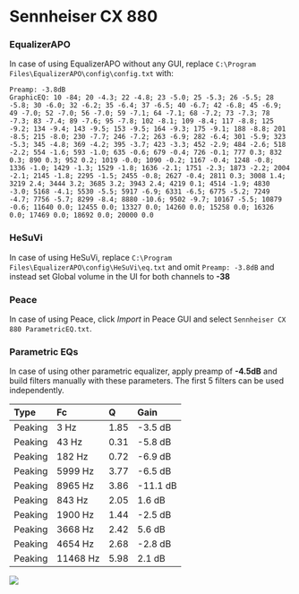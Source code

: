 # Sennheiser CX 880

### EqualizerAPO
In case of using EqualizerAPO without any GUI, replace `C:\Program Files\EqualizerAPO\config\config.txt`
with:
```
Preamp: -3.8dB
GraphicEQ: 10 -84; 20 -4.3; 22 -4.8; 23 -5.0; 25 -5.3; 26 -5.5; 28 -5.8; 30 -6.0; 32 -6.2; 35 -6.4; 37 -6.5; 40 -6.7; 42 -6.8; 45 -6.9; 49 -7.0; 52 -7.0; 56 -7.0; 59 -7.1; 64 -7.1; 68 -7.2; 73 -7.3; 78 -7.3; 83 -7.4; 89 -7.6; 95 -7.8; 102 -8.1; 109 -8.4; 117 -8.8; 125 -9.2; 134 -9.4; 143 -9.5; 153 -9.5; 164 -9.3; 175 -9.1; 188 -8.8; 201 -8.5; 215 -8.0; 230 -7.7; 246 -7.2; 263 -6.9; 282 -6.4; 301 -5.9; 323 -5.3; 345 -4.8; 369 -4.2; 395 -3.7; 423 -3.3; 452 -2.9; 484 -2.6; 518 -2.2; 554 -1.6; 593 -1.0; 635 -0.6; 679 -0.4; 726 -0.1; 777 0.3; 832 0.3; 890 0.3; 952 0.2; 1019 -0.0; 1090 -0.2; 1167 -0.4; 1248 -0.8; 1336 -1.0; 1429 -1.3; 1529 -1.8; 1636 -2.1; 1751 -2.3; 1873 -2.2; 2004 -2.1; 2145 -1.8; 2295 -1.5; 2455 -0.8; 2627 -0.4; 2811 0.3; 3008 1.4; 3219 2.4; 3444 3.2; 3685 3.2; 3943 2.4; 4219 0.1; 4514 -1.9; 4830 -3.0; 5168 -4.1; 5530 -5.5; 5917 -6.9; 6331 -6.5; 6775 -5.2; 7249 -4.7; 7756 -5.7; 8299 -8.4; 8880 -10.6; 9502 -9.7; 10167 -5.5; 10879 -0.6; 11640 0.0; 12455 0.0; 13327 0.0; 14260 0.0; 15258 0.0; 16326 0.0; 17469 0.0; 18692 0.0; 20000 0.0
```

### HeSuVi
In case of using HeSuVi, replace `C:\Program Files\EqualizerAPO\config\HeSuVi\eq.txt` and omit `Preamp:
-3.8dB` and instead set Global volume in the UI for both channels to **-38**

### Peace
In case of using Peace, click *Import* in Peace GUI and select `Sennheiser CX 880 ParametricEQ.txt`.

### Parametric EQs
In case of using other parametric equalizer, apply preamp of **-4.5dB** and build filters manually with
these parameters. The first 5 filters can be used independently.

| Type    | Fc       |    Q | Gain     |
|:--------|:---------|:-----|:---------|
| Peaking | 3 Hz     | 1.85 | -3.5 dB  |
| Peaking | 43 Hz    | 0.31 | -5.8 dB  |
| Peaking | 182 Hz   | 0.72 | -6.9 dB  |
| Peaking | 5999 Hz  | 3.77 | -6.5 dB  |
| Peaking | 8965 Hz  | 3.86 | -11.1 dB |
| Peaking | 843 Hz   | 2.05 | 1.6 dB   |
| Peaking | 1900 Hz  | 1.44 | -2.5 dB  |
| Peaking | 3668 Hz  | 2.42 | 5.6 dB   |
| Peaking | 4654 Hz  | 2.68 | -2.8 dB  |
| Peaking | 11468 Hz | 5.98 | 2.1 dB   |

![](https://raw.githubusercontent.com/jaakkopasanen/AutoEq/master/results/headphonecom/sbaf-serious/Sennheiser%20CX%20880/Sennheiser%20CX%20880.png)